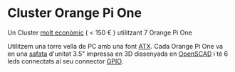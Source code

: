 # Cluster Orange Pi One
Un Cluster [molt econòmic](bom.md) ( < 150 € ) utilitzant 7 Orange Pi One

Utilitzem una torre vella de PC amb una font [ATX](img/ATX.jpg). Cada Orange Pi One va en una [safata](openscad/bandeja3p5OrangePiOne.stl) d'unitat 3.5" impressa en 3D dissenyada en [OpenSCAD](openscad/bandeja3p5OrangePiOne.scad) i té 6 leds connectats al seu connector [GPIO](img/OrangePiGpioConnector.png).
